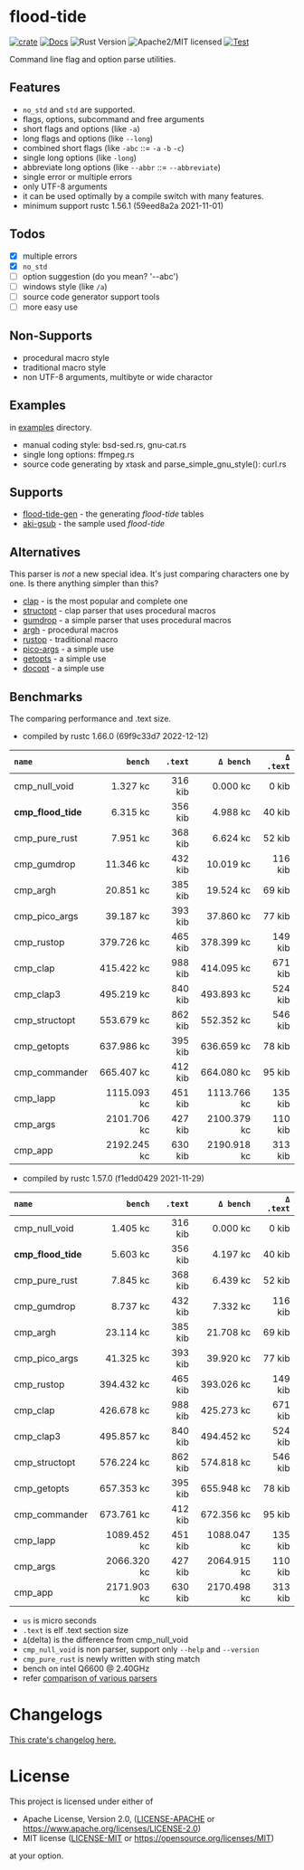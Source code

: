 # flood-tide

[![crate][crate-image]][crate-link]
[![Docs][docs-image]][docs-link]
![Rust Version][rustc-image]
![Apache2/MIT licensed][license-image]
[![Test][test-image]][test-link]

Command line flag and option parse utilities.

## Features

- `no_std` and `std` are supported.
- flags, options, subcommand and free arguments
- short flags and options (like `-a`)
- long flags and options (like `--long`)
- combined short flags (like `-abc` ::= `-a` `-b` `-c`)
- single long options (like `-long`)
- abbreviate long options (like `--abbr` ::= `--abbreviate`)
- single error or multiple errors
- only UTF-8 arguments
- it can be used optimally by a compile switch with many features.
- minimum support rustc 1.56.1 (59eed8a2a 2021-11-01)

## Todos

- [x] multiple errors
- [x] `no_std`
- [ ] option suggestion (do you mean? '--abc')
- [ ] windows style (like `/a`)
- [ ] source code generator support tools
- [ ] more easy use

## Non-Supports

- procedural macro style
- traditional macro style
- non UTF-8 arguments, multibyte or wide charactor

## Examples

in [examples](https://github.com/aki-akaguma/flood-tide/tree/main/examples) directory.

- manual coding style: bsd-sed.rs, gnu-cat.rs
- single long options: ffmpeg.rs
- source code generating by xtask and parse_simple_gnu_style(): curl.rs

## Supports

- [flood-tide-gen](https://crates.io/crates/flood-tide-gen) - the generating *flood-tide* tables
- [aki-gsub](https://crates.io/crates/aki-gsub) - the sample used *flood-tide*

## Alternatives

This parser is *not* a new special idea. It's just comparing characters one by one.
Is there anything simpler than this?

- [clap](https://crates.io/crates/clap) - is the most popular and complete one
- [structopt](https://crates.io/crates/structopt) - clap parser that uses procedural macros
- [gumdrop](https://crates.io/crates/gumdrop) - a simple parser that uses procedural macros
- [argh](https://crates.io/crates/argh) - procedural macros
- [rustop](https://crates.io/crates/rustop) - traditional macro
- [pico-args](https://crates.io/crates/pico-args) - a simple use
- [getopts](https://crates.io/crates/getopts) - a simple use
- [docopt](https://crates.io/crates/docopt) - a simple use


## Benchmarks

The comparing performance and .text size.

- compiled by rustc 1.66.0 (69f9c33d7 2022-12-12)

|       `name`       |   `bench`   | `.text`  |  `Δ bench`  | `Δ .text` |
|:-------------------|------------:|---------:|------------:|---------:|
| cmp_null_void      |    1.327 kc |  316 kib |    0.000 kc |    0 kib |
| **cmp_flood_tide** |    6.315 kc |  356 kib |    4.988 kc |   40 kib |
| cmp_pure_rust      |    7.951 kc |  368 kib |    6.624 kc |   52 kib |
| cmp_gumdrop        |   11.346 kc |  432 kib |   10.019 kc |  116 kib |
| cmp_argh           |   20.851 kc |  385 kib |   19.524 kc |   69 kib |
| cmp_pico_args      |   39.187 kc |  393 kib |   37.860 kc |   77 kib |
| cmp_rustop         |  379.726 kc |  465 kib |  378.399 kc |  149 kib |
| cmp_clap           |  415.422 kc |  988 kib |  414.095 kc |  671 kib |
| cmp_clap3          |  495.219 kc |  840 kib |  493.893 kc |  524 kib |
| cmp_structopt      |  553.679 kc |  862 kib |  552.352 kc |  546 kib |
| cmp_getopts        |  637.986 kc |  395 kib |  636.659 kc |   78 kib |
| cmp_commander      |  665.407 kc |  412 kib |  664.080 kc |   95 kib |
| cmp_lapp           | 1115.093 kc |  451 kib | 1113.766 kc |  135 kib |
| cmp_args           | 2101.706 kc |  427 kib | 2100.379 kc |  110 kib |
| cmp_app            | 2192.245 kc |  630 kib | 2190.918 kc |  313 kib |


- compiled by rustc 1.57.0 (f1edd0429 2021-11-29)

|       `name`       |   `bench`   | `.text`  |  `Δ bench`  | `Δ .text` |
|:-------------------|------------:|---------:|------------:|---------:|
| cmp_null_void      |    1.405 kc |  316 kib |    0.000 kc |    0 kib |
| **cmp_flood_tide** |    5.603 kc |  356 kib |    4.197 kc |   40 kib |
| cmp_pure_rust      |    7.845 kc |  368 kib |    6.439 kc |   52 kib |
| cmp_gumdrop        |    8.737 kc |  432 kib |    7.332 kc |  116 kib |
| cmp_argh           |   23.114 kc |  385 kib |   21.708 kc |   69 kib |
| cmp_pico_args      |   41.325 kc |  393 kib |   39.920 kc |   77 kib |
| cmp_rustop         |  394.432 kc |  465 kib |  393.026 kc |  149 kib |
| cmp_clap           |  426.678 kc |  988 kib |  425.273 kc |  671 kib |
| cmp_clap3          |  495.857 kc |  840 kib |  494.452 kc |  524 kib |
| cmp_structopt      |  576.224 kc |  862 kib |  574.818 kc |  546 kib |
| cmp_getopts        |  657.353 kc |  395 kib |  655.948 kc |   78 kib |
| cmp_commander      |  673.761 kc |  412 kib |  672.356 kc |   95 kib |
| cmp_lapp           | 1089.452 kc |  451 kib | 1088.047 kc |  135 kib |
| cmp_args           | 2066.320 kc |  427 kib | 2064.915 kc |  110 kib |
| cmp_app            | 2171.903 kc |  630 kib | 2170.498 kc |  313 kib |

- `us` is micro seconds
- `.text` is elf .text section size
- `Δ`(delta) is the difference from cmp_null_void
- `cmp_null_void` is non parser, support only `--help` and `--version`
- `cmp_pure_rust` is newly written with sting match
- bench on intel Q6600 @ 2.40GHz
- refer [comparison of various parsers](https://github.com/aki-akaguma/cmp_cmdopts_parsing)

# Changelogs

[This crate's changelog here.](https://github.com/aki-akaguma/flood-tide/blob/main/CHANGELOG.md)

# License

This project is licensed under either of

 * Apache License, Version 2.0, ([LICENSE-APACHE](LICENSE-APACHE) or
   https://www.apache.org/licenses/LICENSE-2.0)
 * MIT license ([LICENSE-MIT](LICENSE-MIT) or
   https://opensource.org/licenses/MIT)

at your option.

[//]: # (badges)

[crate-image]: https://img.shields.io/crates/v/flood-tide.svg
[crate-link]: https://crates.io/crates/flood-tide
[docs-image]: https://docs.rs/flood-tide/badge.svg
[docs-link]: https://docs.rs/flood-tide/
[rustc-image]: https://img.shields.io/badge/rustc-1.56+-blue.svg
[license-image]: https://img.shields.io/badge/license-Apache2.0/MIT-blue.svg
[test-image]: https://github.com/aki-akaguma/flood-tide/actions/workflows/test.yml/badge.svg
[test-link]: https://github.com/aki-akaguma/flood-tide/actions/workflows/test.yml
